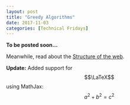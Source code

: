 ```yaml
---
layout: post
title: "Greedy Algorithms"
date: 2017-11-03
categories: [Technical Fridays]
---
```


**To be posted soon...**

Meanwhile, read about the <a href="{{ site.url }}/blog/2017/09/08/structure-of-the-web">Structure of the web</a>.


**Update:** Added support for $$\LaTeX$$ using MathJax: $$a^2 + b^2 = c^2$$
